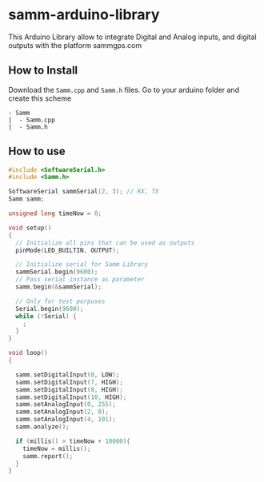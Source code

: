 # samm-arduino-library
This Arduino Library allow to integrate Digital and Analog inputs, and digital outputs with the platform sammgps.com

## How to Install
Download the `Samm.cpp` and `Samm.h` files.
Go to your arduino folder and create this scheme

```
- Samm
|  - Samm.cpp
|  - Samm.h
```

## How to use
```c
#include <SoftwareSerial.h>
#include <Samm.h>

SoftwareSerial sammSerial(2, 3); // RX, TX
Samm samm;

unsigned long timeNow = 0;

void setup()
{
  // Initialize all pins that can be used as outputs
  pinMode(LED_BUILTIN, OUTPUT);

  // Initialize serial for Samm Library
  sammSerial.begin(9600);
  // Pass serial instance as parameter
  samm.begin(&sammSerial);

  // Only for test porpuses
  Serial.begin(9600);
  while (!Serial) {
    ;
  }
}

void loop()
{

  samm.setDigitalInput(0, LOW);
  samm.setDigitalInput(7, HIGH);
  samm.setDigitalInput(8, HIGH);
  samm.setDigitalInput(10, HIGH);
  samm.setAnalogInput(0, 255);
  samm.setAnalogInput(2, 0);
  samm.setAnalogInput(4, 101);
  samm.analyze();

  if (millis() > timeNow + 10000){
    timeNow = millis();
    samm.report();
  }
}

